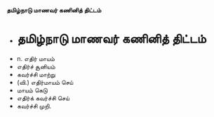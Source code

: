 **தமிழ்நாடு மாணவர் கணினித் திட்டம்**
- # தமிழ்நாடு மாணவர் கணினித் திட்டம்
- n. எதிர் மாயம்
- எதிர்ச் சூனியம்
- கவர்ச்சி மாற்று
- (வி.) எதிர்மாயம் செய்
- மாயம் கெடு
- எதிர்க் கவர்ச்சி செய்
- கவர்ச்சி முறி.

